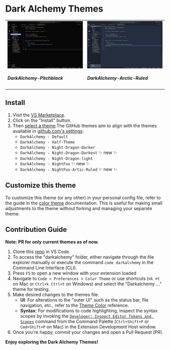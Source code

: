 # Dark Alchemy Themes

<!-- ![DarkAlchemy](https://raw.githubusercontent.com/vaibdix/darkalchemy/main/output.png) -->

<table  style="width:100%">
  <tr>
    <td>
    <img src='./images/darkalchemy-pitchblack.png'/><br>
    <h5>DarkAlchemy-Pitchblack</h5>
    </td>
    <td><img src='./images/darkalchemy-arctic-ruled.png'/>
    <h5>DarkAlchemy-Arctic-Ruled</h5></td>
  </tr>
 
</table>

## Install

1. Visit the [VS Marketplace](https://marketplace.visualstudio.com).
2. Click on the "Install" button.
3. Then [select a theme](https://code.visualstudio.com/docs/getstartedthemes#_selecting-the-color-theme).The GitHub themes aim to align with the themes available in [github.com's settings](https://github.com/settings/appearance):
    - `DarkAlchemy - Default`
    - `DarkAlchemy - Half-Theme`
    - `DarkAlchemy - Night-Dragon-Darker`
    - `DarkAlchemy - Night-Dragon-Darkest` ✨ new ✨
    - `DarkAlchemy - Night-Dragon-light`
    - `DarkAlchemy - NightFox` ✨ new ✨
    - `DarkAlchemy - NightFox-Artic-Ruled` ✨ new ✨

## Customize this theme

To customize this theme (or any other) in your personal config file, refer to the guide in the [color theme](https://code.visualstudio.com/api/extension-guides/color-theme) documentation. This is useful for making small adjustments to the theme without forking and managing your separate theme.

## Contribution Guide

<b>Note: PR for only current themes as of now.</b> 

1. Clone this [repo](https://github.com/vaibdix/darkalchemy) in VS Code.
2. To access the "darkalchemy" folder, either navigate through the file explorer manually or execute the command `code darkalchemy` in the Command Line Interface (CLI).
3. Press `F5` to open a new window with your extension loaded
4. Navigate to `Code > Preferences > Color Theme` or use shortcuts (`⌘k ⌘t` on Mac or `Ctrl+k Ctrl+t` on Windows) and select the "Darkalchemy ..." theme for testing.
5. Make desired changes to the themes file.
    - **UI**: For alterations to the "outer UI" such as the status bar, file navigation, etc., refer to the [Theme Color](https://code.visualstudio.com/api/references/theme-color) reference.
    - **Syntax**:  For modifications to code highlighting, inspect the syntax scopes by invoking the [`Developer: Inspect Editor Tokens and Scopes`](https://code.visualstudio.com/api/language-extensions/syntax-highlight-guide#scope-inspector) command from the Command Palette (`Ctrl+Shift+P` or `Cmd+Shift+P` on Mac) in the Extension Development Host window.
6. Once you're happy, commit your changes and open a Pull Request (PR).




**Enjoy exploring the Dark Alchemy Themes!**
